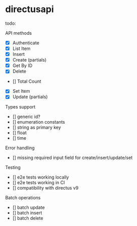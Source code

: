 # directusapi

todo:

API methods

- [x] Authenticate
- [x] List Item
- [x] Insert
- [x] Create (partials)
- [x] Get By ID
- [x] Delete
- [] Total Count
- [x] Set Item
- [x] Update (partials)

Types support

- [] generic id?
- [] enumeration constants
- [] string as primary key
- [] float
- [] time

Error handling

- [] missing required input field for create/insert/update/set

Testing

- [] e2e tests working locally
- [] e2e tests working in CI
- [] compatibility with directus v9

Batch operations

- [] batch update
- [] batch insert
- [] batch delete
